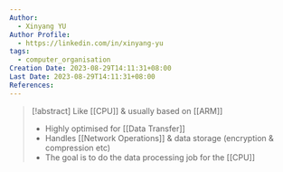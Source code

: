 ```yaml
---
Author:
  - Xinyang YU
Author Profile:
  - https://linkedin.com/in/xinyang-yu
tags:
  - computer_organisation
Creation Date: 2023-08-29T14:11:31+08:00
Last Date: 2023-08-29T14:11:31+08:00
References:
---
```

>[!abstract] Like [[CPU]] & usually based on [[ARM]]
>- Highly optimised for [[Data Transfer]]
>- Handles [[Network Operations]] & data storage (encryption & compression etc)
>- The goal is to do the data processing job for the [[CPU]]